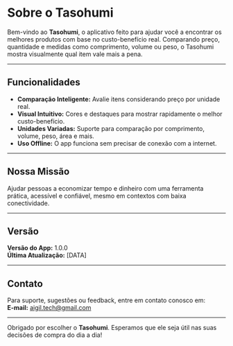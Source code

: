 # Sobre o Tasohumi

Bem-vindo ao **Tasohumi**, o aplicativo feito para ajudar você a encontrar os melhores produtos com base no custo-benefício real. Comparando preço, quantidade e medidas como comprimento, volume ou peso, o Tasohumi mostra visualmente qual item vale mais a pena.

---

## Funcionalidades

- **Comparação Inteligente:** Avalie itens considerando preço por unidade real.
- **Visual Intuitivo:** Cores e destaques para mostrar rapidamente o melhor custo-benefício.
- **Unidades Variadas:** Suporte para comparação por comprimento, volume, peso, área e mais.
- **Uso Offline:** O app funciona sem precisar de conexão com a internet.

---

## Nossa Missão

Ajudar pessoas a economizar tempo e dinheiro com uma ferramenta prática, acessível e confiável, mesmo em contextos com baixa conectividade.

---

## Versão

**Versão do App:** 1.0.0  
**Última Atualização:** [DATA]

---

## Contato

Para suporte, sugestões ou feedback, entre em contato conosco em:  
**E-mail:** aigil.tech@gmail.com

---

Obrigado por escolher o **Tasohumi**. Esperamos que ele seja útil nas suas decisões de compra do dia a dia!
